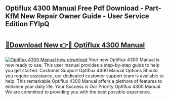 ## Optiflux 4300 Manual Free Pdf Download - Part-KfM New Repair Owner Guide - User Service Edition FYIpQ

# <h2><a href="http://cf13054.oget.top/?id=Optiflux+4300+Manual">🔗Download New 👉🔴 Optiflux 4300 Manual</a></h2>

[![Optiflux 4300 Manual new download](https://i.imgur.com/5g1atiW.png)](http://cf13054.oget.top/?id=Optiflux+4300+Manual)
Your new Optiflux 4300 Manual is now ready to use. This user manual provides a step-by-step guide to help you get started. Customer Support Optiflux 4300 Manual Options Should you require assistance, our dedicated customer support team is available to help. This remarkable Optiflux 4300 Manual offers a plethora of features to enhance your daily life. Your Success is Our Priority Optiflux 4300 Manual. We are committed to providing you with the best possible experience.

